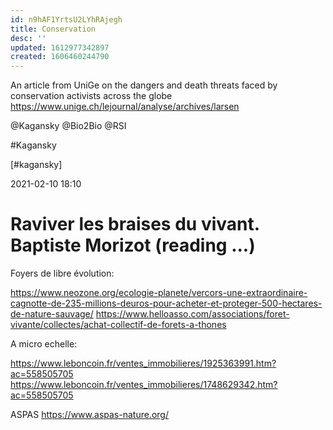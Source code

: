 ```yaml
---
id: n9hAF1YrtsU2LYhRAjegh
title: Conservation
desc: ''
updated: 1612977342897
created: 1606460244790
---
```


An article from UniGe on the dangers and death threats faced by conservation activists across the globe
<https://www.unige.ch/lejournal/analyse/archives/larsen>

@Kagansky @Bio2Bio @RSI

#Kagansky

[#kagansky]



2021-02-10 18:10

 

# Raviver les braises du vivant. Baptiste Morizot (reading ...)



Foyers de libre évolution:

https://www.neozone.org/ecologie-planete/vercors-une-extraordinaire-cagnotte-de-235-millions-deuros-pour-acheter-et-proteger-500-hectares-de-nature-sauvage/
https://www.helloasso.com/associations/foret-vivante/collectes/achat-collectif-de-forets-a-thones


A micro echelle:

https://www.leboncoin.fr/ventes_immobilieres/1925363991.htm?ac=558505705
https://www.leboncoin.fr/ventes_immobilieres/1748629342.htm?ac=558505705

ASPAS https://www.aspas-nature.org/



